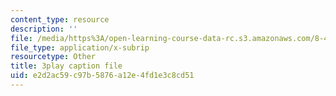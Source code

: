 ```yaml
---
content_type: resource
description: ''
file: /media/https%3A/open-learning-course-data-rc.s3.amazonaws.com/8-422-atomic-and-optical-physics-ii-spring-2013/e2d2ac59c97b5876a12e4fd1e3c8cd51_T1KLrKvCGbA.vtt
file_type: application/x-subrip
resourcetype: Other
title: 3play caption file
uid: e2d2ac59-c97b-5876-a12e-4fd1e3c8cd51
---
```

